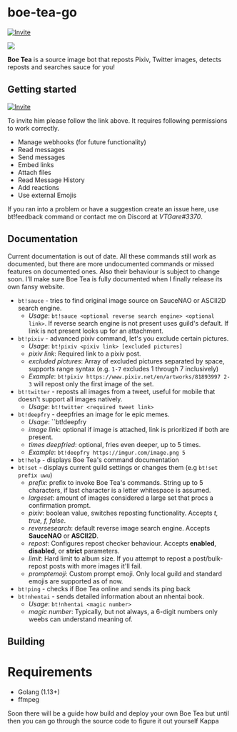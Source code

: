 # boe-tea-go

[![Invite](https://img.shields.io/badge/Invite%20Link-%40Boe%20Tea-brightgreen)](https://discordapp.com/api/oauth2/authorize?client_id=636468907049353216&permissions=537250880&scope=bot)

<img align="center" src="https://cdn.discordapp.com/avatars/636468907049353216/f22aa4bf930d9743dd40a10287de8b04.png?size=256">

**Boe Tea** is a source image bot that reposts Pixiv, Twitter images, detects reposts and searches sauce for you!

## Getting started

[![Invite](https://img.shields.io/badge/Invite%20Link-%40Boe%20Tea-brightgreen)](https://discordapp.com/api/oauth2/authorize?client_id=636468907049353216&permissions=537250880&scope=bot)

To invite him please follow the link above. It requires following permissions to work correctly.
-   Manage webhooks (for future functionality)
-   Read messages
-   Send messages
-   Embed links
-   Attach files
-   Read Message History
-   Add reactions
-   Use external Emojis

If you ran into a problem or have a suggestion create an issue here, use bt!feedback command or contact me on Discord at _VTGare#3370_.

## Documentation

Current documentation is out of date. All these commands still work as documented, but there are more undocumented commands or missed features on documented ones. Also their behaviour is subject to change soon. I'll make sure Boe Tea is fully documented when I finally release its own fansy website.

-   `bt!sauce` - tries to find original image source on SauceNAO or ASCII2D search engine.
    -   _Usage_: `bt!sauce <optional reverse search engine> <optional link>`. If reverse search engine is not present uses guild's default. If link is not present looks up for an attachment.
-   `bt!pixiv` - advanced pixiv command, let's you exclude certain pictures.
    -   _Usage_: `bt!pixiv <pixiv link> [excluded pictures]`
    -   _pixiv link_: Required link to a pixiv post.
    -   _excluded pictures_: Array of excluded pictures separated by space, supports range syntax (e.g. `1-7` excludes 1 through 7 inclusively)
    -   _Example_: `bt!pixiv https://www.pixiv.net/en/artworks/81893997 2-3` will repost only the first image of the set.
-   `bt!twitter` - reposts all images from a tweet, useful for mobile that doesn't support all images natively.
    -   _Usage_: `bt!twitter <required tweet link>`
-   `bt!deepfry` - deepfries an image for le epic memes.
    -   _Usage_: ``bt!deepfry <image link> <times deepfried>
    -   _image link_: optional if image is attached, link is prioritized if both are present.
    -   _times deepfried_: optional, fries even deeper, up to 5 times.
    -   _Example_: `bt!deepfry https://imgur.com/image.png 5`
-   `bt!help` - displays Boe Tea's command documentation
-   `bt!set` - displays current guild settings or changes them (e.g `bt!set prefix uwu`)
    -   _prefix_: prefix to invoke Boe Tea's commands. String up to 5 characters, if last character is a letter whitespace is assumed.
    -   _largeset_: amount of images considered a large set that procs a confirmation prompt.
    -   _pixiv_: boolean value, switches reposting functionality. Accepts _t, true, f, false_.
    -   _reversesearch_: default reverse image search engine. Accepts **SauceNAO** or **ASCII2D**.
    -   _repost_: Configures repost checker behaviour. Accepts **enabled**, **disabled**, or **strict** parameters.
    -   _limit_: Hard limit to album size. If you attempt to repost a post/bulk-repost posts with more images it'll fail.
    -   _promptemoji_: Custom prompt emoji. Only local guild and standard emojis are supported as of now.
-   `bt!ping` - checks if Boe Tea online and sends its ping back
-   `bt!nhentai` - sends detailed information about an nhentai book.
    - _Usage_: `bt!nhentai <magic number>`
    - _magic number_: Typically, but not always, a 6-digit numbers only weebs can understand meaning of.

## Building

# Requirements
- Golang (1.13+)
- ffmpeg

Soon there will be a guide how build and deploy your own Boe Tea but until then you can go through the source code to figure it out yourself Kappa